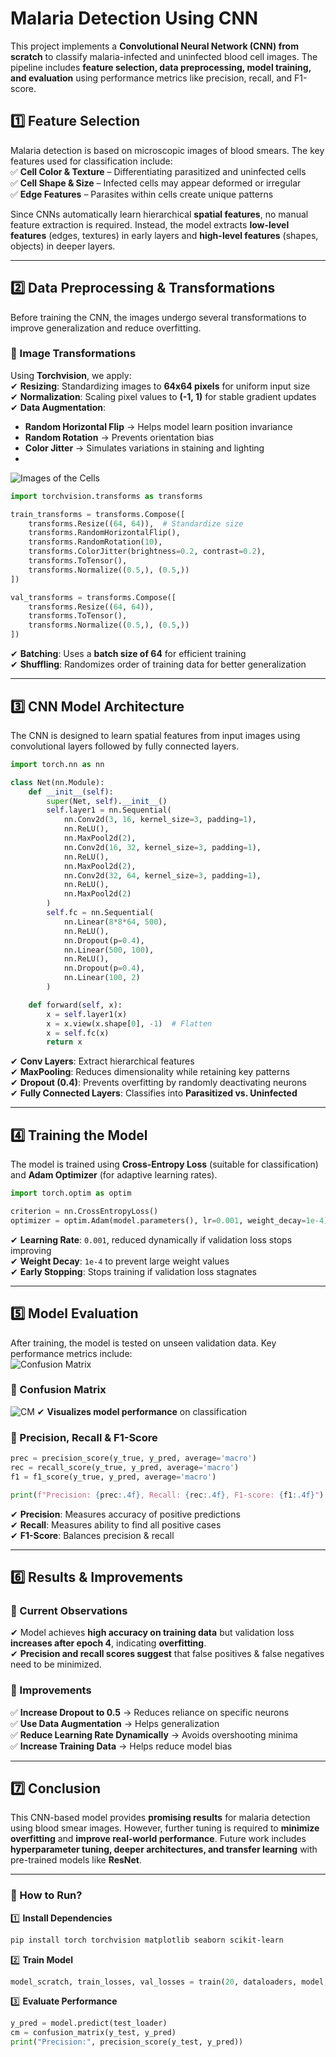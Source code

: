 # **Malaria Detection Using CNN**  

This project implements a **Convolutional Neural Network (CNN) from scratch** to classify malaria-infected and uninfected blood cell images. The pipeline includes **feature selection, data preprocessing, model training, and evaluation** using performance metrics like precision, recall, and F1-score.  

## **1️⃣ Feature Selection**  
Malaria detection is based on microscopic images of blood smears. The key features used for classification include:  
✅ **Cell Color & Texture** – Differentiating parasitized and uninfected cells  
✅ **Cell Shape & Size** – Infected cells may appear deformed or irregular  
✅ **Edge Features** – Parasites within cells create unique patterns  

Since CNNs automatically learn hierarchical **spatial features**, no manual feature extraction is required. Instead, the model extracts **low-level features** (edges, textures) in early layers and **high-level features** (shapes, objects) in deeper layers.  

---

## **2️⃣ Data Preprocessing & Transformations**  
Before training the CNN, the images undergo several transformations to improve generalization and reduce overfitting.  

### **📌 Image Transformations**
Using **Torchvision**, we apply:  
✔ **Resizing**: Standardizing images to **64x64 pixels** for uniform input size  
✔ **Normalization**: Scaling pixel values to **(-1, 1)** for stable gradient updates  
✔ **Data Augmentation**:  
   - **Random Horizontal Flip** → Helps model learn position invariance  
   - **Random Rotation** → Prevents orientation bias  
   - **Color Jitter** → Simulates variations in staining and lighting
   - 
![Images of the Cells](https://github.com/bonsoul/Malaria_Detection_CNN/blob/main/data_vis.png)
```python
import torchvision.transforms as transforms

train_transforms = transforms.Compose([
    transforms.Resize((64, 64)),  # Standardize size
    transforms.RandomHorizontalFlip(),  
    transforms.RandomRotation(10),  
    transforms.ColorJitter(brightness=0.2, contrast=0.2),  
    transforms.ToTensor(),
    transforms.Normalize((0.5,), (0.5,))
])

val_transforms = transforms.Compose([
    transforms.Resize((64, 64)),
    transforms.ToTensor(),
    transforms.Normalize((0.5,), (0.5,))
])
```

✔ **Batching**: Uses a **batch size of 64** for efficient training  
✔ **Shuffling**: Randomizes order of training data for better generalization  

---

## **3️⃣ CNN Model Architecture**  
The CNN is designed to learn spatial features from input images using convolutional layers followed by fully connected layers.  

```python
import torch.nn as nn

class Net(nn.Module):
    def __init__(self):
        super(Net, self).__init__()
        self.layer1 = nn.Sequential(
            nn.Conv2d(3, 16, kernel_size=3, padding=1),
            nn.ReLU(),
            nn.MaxPool2d(2),
            nn.Conv2d(16, 32, kernel_size=3, padding=1),
            nn.ReLU(),
            nn.MaxPool2d(2),
            nn.Conv2d(32, 64, kernel_size=3, padding=1),
            nn.ReLU(),
            nn.MaxPool2d(2)
        )
        self.fc = nn.Sequential(
            nn.Linear(8*8*64, 500),
            nn.ReLU(),
            nn.Dropout(p=0.4),  
            nn.Linear(500, 100),
            nn.ReLU(),
            nn.Dropout(p=0.4),  
            nn.Linear(100, 2)
        )

    def forward(self, x):
        x = self.layer1(x)
        x = x.view(x.shape[0], -1)  # Flatten
        x = self.fc(x)
        return x
```

✔ **Conv Layers**: Extract hierarchical features  
✔ **MaxPooling**: Reduces dimensionality while retaining key patterns  
✔ **Dropout (0.4)**: Prevents overfitting by randomly deactivating neurons  
✔ **Fully Connected Layers**: Classifies into **Parasitized vs. Uninfected**  

---

## **4️⃣ Training the Model**  
The model is trained using **Cross-Entropy Loss** (suitable for classification) and **Adam Optimizer** (for adaptive learning rates).  

```python
import torch.optim as optim

criterion = nn.CrossEntropyLoss()
optimizer = optim.Adam(model.parameters(), lr=0.001, weight_decay=1e-4)
```

✔ **Learning Rate**: `0.001`, reduced dynamically if validation loss stops improving  
✔ **Weight Decay**: `1e-4` to prevent large weight values  
✔ **Early Stopping**: Stops training if validation loss stagnates  

---

## **5️⃣ Model Evaluation**  
After training, the model is tested on unseen validation data. Key performance metrics include:  
![Confusion Matrix](https://github.com/bonsoul/Malaria_Detection_CNN/blob/main/Training%20Validation%20Loss%20with%20CNN%20from%20scratch.png)

### **📌 Confusion Matrix**
![CM](https://github.com/bonsoul/Malaria_Detection_CNN/blob/main/confusion_matrix.png)
✔ **Visualizes model performance** on classification  

### **📌 Precision, Recall & F1-Score**
```python
prec = precision_score(y_true, y_pred, average='macro')
rec = recall_score(y_true, y_pred, average='macro')
f1 = f1_score(y_true, y_pred, average='macro')

print(f"Precision: {prec:.4f}, Recall: {rec:.4f}, F1-score: {f1:.4f}")
```
✔ **Precision**: Measures accuracy of positive predictions  
✔ **Recall**: Measures ability to find all positive cases  
✔ **F1-Score**: Balances precision & recall  

---

## **6️⃣ Results & Improvements**
### **📌 Current Observations**
✔ Model achieves **high accuracy on training data** but validation loss **increases after epoch 4**, indicating **overfitting**.  
✔ **Precision and recall scores suggest** that false positives & false negatives need to be minimized.  

### **📌 Improvements**
✅ **Increase Dropout to 0.5** → Reduces reliance on specific neurons  
✅ **Use Data Augmentation** → Helps generalization  
✅ **Reduce Learning Rate Dynamically** → Avoids overshooting minima  
✅ **Increase Training Data** → Helps reduce model bias  

---

## **7️⃣ Conclusion**
This CNN-based model provides **promising results** for malaria detection using blood smear images. However, further tuning is required to **minimize overfitting** and **improve real-world performance**. Future work includes **hyperparameter tuning, deeper architectures, and transfer learning** with pre-trained models like **ResNet**.

---

### **🚀 How to Run?**
1️⃣ **Install Dependencies**  
```bash
pip install torch torchvision matplotlib seaborn scikit-learn
```
2️⃣ **Train Model**  
```python
model_scratch, train_losses, val_losses = train(20, dataloaders, model, optimizer, criterion, device, 'models/model_scratch.pt')
```
3️⃣ **Evaluate Performance**  
```python
y_pred = model.predict(test_loader)
cm = confusion_matrix(y_test, y_pred)
print("Precision:", precision_score(y_test, y_pred))
```

